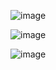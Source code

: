 ![image](uploads/8c6071c49e88dcb3ead283edcebd4927/image.png)

![image](uploads/1488d95144a09bd5bb0543bde5a1f193/image.png)

![image](uploads/7e800d5ff258cfd2bccb38a4deca6f5e/image.png)